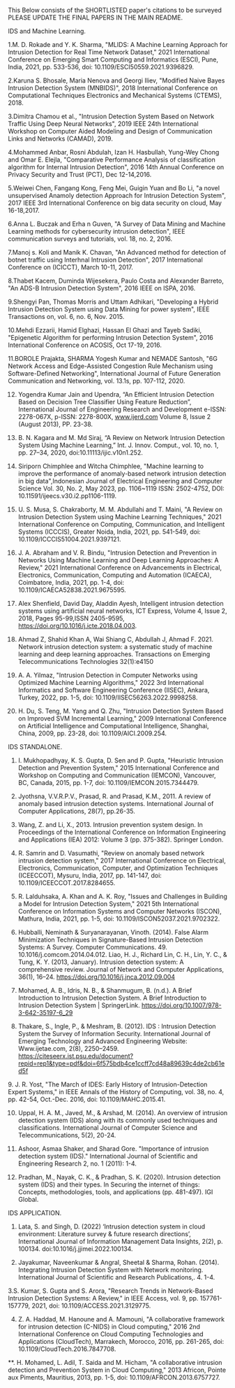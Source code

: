 This Below consists of the SHORTLISTED paper's citations to be surveyed PLEASE UPDATE THE FINAL PAPERS IN THE MAIN README.

IDS and Machine Learning.

1.M. D. Rokade and Y. K. Sharma, "MLIDS: A Machine Learning Approach for Intrusion Detection for Real Time Network Dataset," 2021 International Conference on Emerging Smart Computing and Informatics (ESCI), Pune, India, 2021, pp. 533-536, doi: 10.1109/ESCI50559.2021.9396829.


2.Karuna S. Bhosale, Maria Nenova and Georgi Iliev, "Modified Naive Bayes Intrusion Detection System (MNBIDS)", 2018 International Conference on Computational Techniques Electronics and Mechanical Systems (CTEMS), 2018.



3.Dimitra Chamou et al., "Intrusion Detection System Based on Network Traffic Using Deep Neural Networks", 2019 IEEE 24th International Workshop on Computer Aided Modeling and Design of Communication Links and Networks (CAMAD), 2019.



4.Mohammed Anbar, Rosni Abdulah, Izan H. Hasbullah, Yung-Wey Chong and Omar E. Elejla, "Comparative Performance Analysis of classification algorithm for Internal Intrusion Detection", 2016 14th Annual Conference on Privacy Security and Trust (PCT), Dec 12-14,2016.


5.Weiwei Chen, Fangang Kong, Feng Mei, Guigin Yuan and Bo Li, "a novel unsupervised Anamoly detection Approach for Intrusion Detection System", 2017 IEEE 3rd International Conference on big data security on cloud, May 16-18,2017.


6.Anna L. Buczak and Erha n Guven, "A Survey of Data Mining and Machine Learning methods for cybersecurity intrusion detection", IEEE communication surveys and tutorials, vol. 18, no. 2, 2016.


7.Manoj s. Koli and Manik K. Chavan, "An Advanced method for detection of botnet traffic using Interhnal Intrusion Detection", 2017 International Conference on (ICICCT), March 10-11, 2017.

8.Thabet Kacem, Duminda Wijesekera, Paulo Costa and Alexander Barreto, "An ADS-B Intrusion Detection System", 2016 IEEE on ISPA, 2016.


9.Shengyi Pan, Thomas Morris and Uttam Adhikari, "Developing a Hybrid Intrusion Detection System using Data Mining for power system", IEEE Transactions on, vol. 6, no. 6, Nov. 2015.


10.Mehdi Ezzarii, Hamid Elghazi, Hassan El Ghazi and Tayeb Sadiki, "Epigenetic Algorithm for performing Intrusion Detection System", 2016 International Conference on ACOSIS, Oct 17-19, 2016.


11.BOROLE Prajakta, SHARMA Yogesh Kumar and NEMADE Santosh, "6G Network Access and Edge-Assisted Congestion Rule Mechanism using Software-Defined Networking", International Journal of Future Generation Communication and Networking, vol. 13.1s, pp. 107-112, 2020.

12.  Yogendra Kumar Jain and Upendra, “An Efficient Intrusion Detection Based on Decision Tree Classifier Using Feature Reduction”, International Journal of Engineering Research and Development e-ISSN: 2278-067X, p-ISSN: 2278-800X, www.ijerd.com Volume 8, Issue 2
(August 2013), PP. 23-38.

13.  B. N. Kagara and M. Md Siraj, “A Review on Network Intrusion Detection System Using Machine Learning,” Int. J. Innov. Comput., vol. 10, no. 1, pp. 27–34, 2020, doi:10.11113/ijic.v10n1.252.

14.  Siriporn Chimphlee and Witcha Chimphlee, "Machine learning to improve the performance of anomaly-based network intrusion detection in big data",Indonesian Journal of Electrical Engineering and Computer Science Vol. 30, No. 2, May 2023, pp. 1106~1119 ISSN: 2502-4752, DOI: 10.11591/ijeecs.v30.i2.pp1106-1119.

15. U. S. Musa, S. Chakraborty, M. M. Abdullahi and T. Maini, "A Review on Intrusion Detection System using Machine Learning Techniques," 2021 International Conference on Computing, Communication, and Intelligent Systems (ICCCIS), Greater Noida, India, 2021, pp. 541-549, doi: 10.1109/ICCCIS51004.2021.9397121.

16.  J. A. Abraham and V. R. Bindu, "Intrusion Detection and Prevention in Networks Using Machine Learning and Deep Learning Approaches: A Review," 2021 International Conference on Advancements in Electrical, Electronics, Communication, Computing and Automation (ICAECA), Coimbatore, India, 2021, pp. 1-4, doi: 10.1109/ICAECA52838.2021.9675595.

17.  Alex Shenfield, David Day, Aladdin Ayesh, Intelligent intrusion detection systems using artificial neural networks, ICT Express, Volume 4, Issue 2, 2018, Pages 95-99,ISSN 2405-9595, https://doi.org/10.1016/j.icte.2018.04.003.

18.  Ahmad Z, Shahid Khan A, Wai Shiang C, Abdullah J, Ahmad F. 2021. Network intrusion detection system: a systematic study of machine learning and deep learning approaches. Transactions on Emerging Telecommunications Technologies 32(1):e4150

19.  A. A. Yilmaz, "Intrusion Detection in Computer Networks using Optimized Machine Learning Algorithms," 2022 3rd International Informatics and Software Engineering Conference (IISEC), Ankara, Turkey, 2022, pp. 1-5, doi: 10.1109/IISEC56263.2022.9998258.

20.  H. Du, S. Teng, M. Yang and Q. Zhu, "Intrusion Detection System Based on Improved SVM Incremental Learning," 2009 International Conference on Artificial Intelligence and Computational Intelligence, Shanghai, China, 2009, pp. 23-28, doi: 10.1109/AICI.2009.254.


IDS STANDALONE.

1. I. Mukhopadhyay, K. S. Gupta, D. Sen and P. Gupta, "Heuristic Intrusion Detection and Prevention System," 2015 International Conference and Workshop on Computing and Communication (IEMCON), Vancouver, BC, Canada, 2015, pp. 1-7, doi: 10.1109/IEMCON.2015.7344479.

2. Jyothsna, V.V.R.P.V., Prasad, R. and Prasad, K.M., 2011. A review of anomaly based intrusion detection systems. International Journal of Computer Applications, 28(7), pp.26-35.

3. Wang, Z. and Li, X., 2013. Intrusion prevention system design. In Proceedings of the International Conference on Information Engineering and Applications (IEA) 2012: Volume 3 (pp. 375-382). Springer London.

4. R. Samrin and D. Vasumathi, "Review on anomaly based network intrusion detection system," 2017 International Conference on Electrical, Electronics, Communication, Computer, and Optimization Techniques (ICEECCOT), Mysuru, India, 2017, pp. 141-147, doi: 10.1109/ICEECCOT.2017.8284655.

5. R. Lalduhsaka, A. Khan and A. K. Roy, "Issues and Challenges in Building a Model for Intrusion Detection System," 2021 5th International Conference on Information Systems and Computer Networks (ISCON), Mathura, India, 2021, pp. 1-5, doi: 10.1109/ISCON52037.2021.9702322.

6. Hubballi, Neminath & Suryanarayanan, Vinoth. (2014). False Alarm Minimization Techniques in Signature-Based Intrusion Detection Systems: A Survey. Computer Communications. 49. 10.1016/j.comcom.2014.04.012.
Liao, H. J., Richard Lin, C. H., Lin, Y. C., & Tung, K. Y. (2013, January). Intrusion detection system: A comprehensive review. Journal of Network and Computer Applications, 36(1), 16–24. https://doi.org/10.1016/j.jnca.2012.09.004

7. Mohamed, A. B., Idris, N. B., & Shanmugum, B. (n.d.). A Brief Introduction to Intrusion Detection System. A Brief Introduction to Intrusion Detection System | SpringerLink. https://doi.org/10.1007/978-3-642-35197-6_29

8. Thakare, S., Ingle, P., & Meshram, B. (2012). IDS : Intrusion Detection System the Survey of Information Security. International Journal of Emerging Technology and Advanced Engineering Website: Www.ijetae.com, 2(8), 2250–2459. https://citeseerx.ist.psu.edu/document?repid=rep1&type=pdf&doi=6f575bdb4ce1ccff7cd48a89639c4de2cb61ed5f

‌9. J. R. Yost, "The March of IDES: Early History of Intrusion-Detection Expert Systems," in IEEE Annals of the History of Computing, vol. 38, no. 4, pp. 42-54, Oct.-Dec. 2016, doi: 10.1109/MAHC.2015.41.

10. Uppal, H. A. M., Javed, M., & Arshad, M. (2014). An overview of intrusion detection system (IDS) along with its commonly used techniques and classifications. International Journal of Computer Science and Telecommunications, 5(2), 20-24.

11. Ashoor, Asmaa Shaker, and Sharad Gore. "Importance of intrusion detection system (IDS)." International Journal of Scientific and Engineering Research 2, no. 1 (2011): 1-4.

12. Pradhan, M., Nayak, C. K., & Pradhan, S. K. (2020). Intrusion detection system (IDS) and their types. In Securing the internet of things: Concepts, methodologies, tools, and applications (pp. 481-497). IGI Global.

IDS APPLICATION.
1. Lata, S. and Singh, D. (2022) ‘Intrusion detection system in cloud environment: Literature survey &amp; future research directions’, International Journal of Information Management Data Insights, 2(2), p. 100134. doi:10.1016/j.jjimei.2022.100134. 

2. Jayakumar, Naveenkumar & Angral, Sheetal & Sharma, Rohan. (2014). Integrating Intrusion Detection System with Network monitoring. International Journal of Scientific and Research Publications,. 4. 1-4. 


3.S. Kumar, S. Gupta and S. Arora, "Research Trends in Network-Based Intrusion Detection Systems: A Review," in IEEE Access, vol. 9, pp. 157761-157779, 2021, doi: 10.1109/ACCESS.2021.3129775.

4. Z. A. Haddad, M. Hanoune and A. Mamouni, "A collaborative framework for intrusion detection (C-NIDS) in Cloud computing," 2016 2nd International Conference on Cloud Computing Technologies and Applications (CloudTech), Marrakech, Morocco, 2016, pp. 261-265, doi: 10.1109/CloudTech.2016.7847708.

**. H. Mohamed, L. Adil, T. Saida and M. Hicham, "A collaborative intrusion detection and Prevention System in Cloud Computing," 2013 Africon, Pointe aux Piments, Mauritius, 2013, pp. 1-5, doi: 10.1109/AFRCON.2013.6757727.
